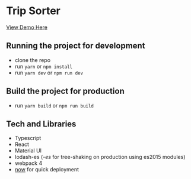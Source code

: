 # Trip Sorter

[View Demo Here](https://build-xkeudcrhzf.now.sh/)

## Running the project for development

* clone the repo
* run `yarn` or `npm install`
* run `yarn dev` or `npm run dev`

## Build the project for production

* run `yarn build` or `npm run build`

## Tech and Libraries

* Typescript
* React
* Material UI
* lodash-es (_-es_ for tree-shaking on production using es2015 modules)
* webpack 4
* [now](https://zeit.co/now) for quick deployment

